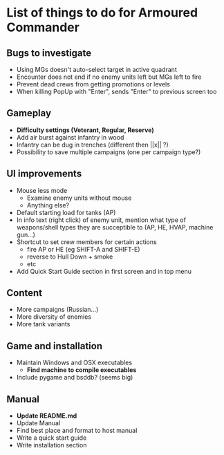 # List of things to do for Armoured Commander

## Bugs to investigate
- Using MGs doesn't auto-select target in active quadrant
- Encounter does not end if no enemy units left but MGs left to fire
- Prevent dead crews from getting promotions or levels
- When killing PopUp with "Enter", sends "Enter" to previous screen too

## Gameplay
- **Difficulty settings (Veterant, Regular, Reserve)**
- Add air burst against infantry in wood
- Infantry can be dug in trenches (different then ||x|| ?)
- Possibility to save multiple campaigns (one per campaign type?)

## UI improvements
- Mouse less mode
  - Examine enemy units without mouse
  - Anything else?
- Default starting load for tanks (AP)
- In info text (right click) of enemy unit, mention what type of weapons/shell types they are
  succeptible to (AP, HE, HVAP, machine gun...)
- Shortcut to set crew members for certain actions
  - fire AP or HE (eg SHIFT-A and SHIFT-E)
  - reverse to Hull Down + smoke
  - etc
- Add Quick Start Guide section in first screen and in top menu
  
## Content
- More campaigns (Russian...)
- More diversity of enemies
- More tank variants
  
## Game and installation
- Maintain Windows and OSX executables
  - **Find machine to compile executables**
- Include pygame and bsddb? (seems big)
  
## Manual
- **Update README.md**
- Update Manual
- Find best place and format to host manual
- Write a quick start guide
- Write installation section
